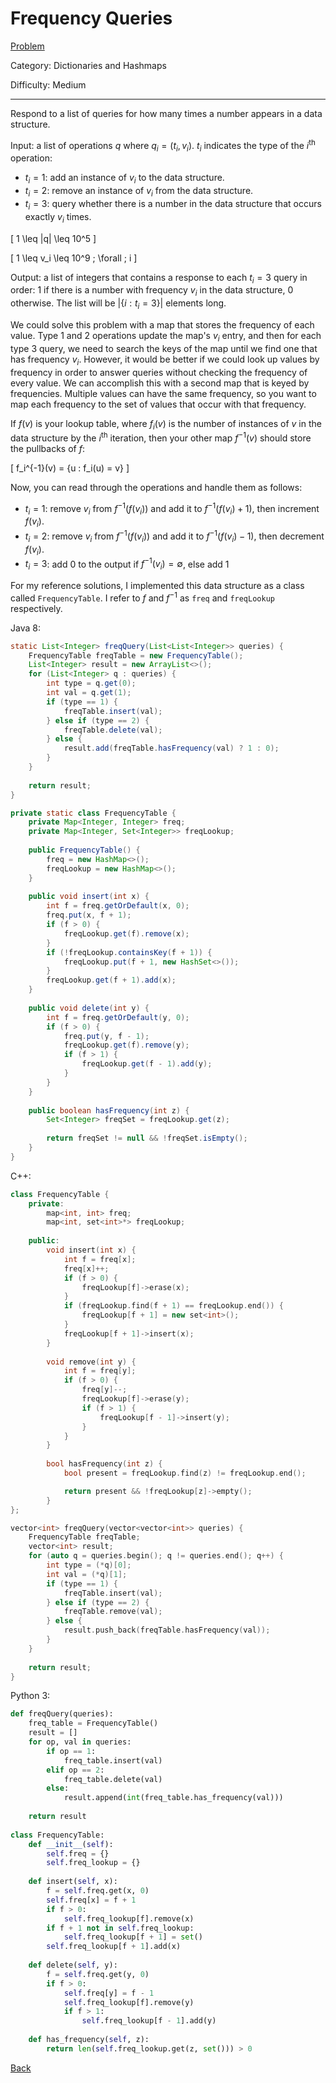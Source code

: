 # Frequency Queries

[Problem](https://www.hackerrank.com/challenges/frequency-queries/problem)

Category: Dictionaries and Hashmaps

Difficulty: Medium

---

Respond to a list of queries for how many times a number appears in a data
structure.

Input: a list of operations $q$ where $q_i = (t_i, v_i)$. $t_i$ indicates the
type of the $i^{\text{th}}$ operation:

- $t_i = 1$: add an instance of $v_i$ to the data structure.
- $t_i = 2$: remove an instance of $v_i$ from the data structure.
- $t_i = 3$: query whether there is a number in the data structure that occurs
exactly $v_i$ times.

\[ 1 \leq |q| \leq 10^5 \]

\[ 1 \leq v_i \leq 10^9 \; \forall \; i \]

Output: a list of integers that contains a response to each $t_i = 3$ query in
order: 1 if there is a number with frequency $v_i$ in the data structure, 0
otherwise. The list will be $|\{i : t_i = 3\}|$ elements long.

We could solve this problem with a map that stores the frequency of each value.
Type 1 and 2 operations update the map's $v_i$ entry, and then for each type 3
query, we need to search the keys of the map until we find one that has
frequency $v_i$. However, it would be better if we could look up values by
frequency in order to answer queries without checking the frequency of every
value. We can accomplish this with a second map that is keyed by frequencies.
Multiple values can have the same frequency, so you want to map each frequency
to the set of values that occur with that frequency.

If $f(v)$ is your lookup table, where $f_i(v)$ is the number of instances of $v$
in the data structure by the $i^{\text{th}}$ iteration, then your other map
$f^{-1}(v)$ should store the pullbacks of $f$:

\[ f_i^{-1}(v) = \{u : f_i(u) = v\} \]

Now, you can read through the operations and handle them as follows:

- $t_i = 1$: remove $v_i$ from $f^{-1}(f(v_i))$ and add it to
$f^{-1}(f(v_i) + 1)$, then increment $f(v_i)$.
- $t_i = 2$: remove $v_i$ from $f^{-1}(f(v_i))$ and add it to
$f^{-1}(f(v_i) - 1)$, then decrement $f(v_i)$.
- $t_i = 3$: add 0 to the output if $f^{-1}(v_i) = \emptyset$, else add 1

For my reference solutions, I implemented this data structure as a class called
```FrequencyTable```. I refer to $f$ and $f^{-1}$ as ```freq``` and
```freqLookup``` respectively.

Java 8:
```java
static List<Integer> freqQuery(List<List<Integer>> queries) {
    FrequencyTable freqTable = new FrequencyTable();
    List<Integer> result = new ArrayList<>();
    for (List<Integer> q : queries) {
        int type = q.get(0);
        int val = q.get(1);
        if (type == 1) {
            freqTable.insert(val);
        } else if (type == 2) {
            freqTable.delete(val);
        } else {
            result.add(freqTable.hasFrequency(val) ? 1 : 0);
        }
    }
    
    return result;
}

private static class FrequencyTable {
    private Map<Integer, Integer> freq;
    private Map<Integer, Set<Integer>> freqLookup;
    
    public FrequencyTable() {
        freq = new HashMap<>();
        freqLookup = new HashMap<>();
    }
    
    public void insert(int x) {
        int f = freq.getOrDefault(x, 0);
        freq.put(x, f + 1);
        if (f > 0) {
            freqLookup.get(f).remove(x);
        }
        if (!freqLookup.containsKey(f + 1)) {
            freqLookup.put(f + 1, new HashSet<>());
        }
        freqLookup.get(f + 1).add(x);
    }
    
    public void delete(int y) {
        int f = freq.getOrDefault(y, 0);
        if (f > 0) {
            freq.put(y, f - 1);
            freqLookup.get(f).remove(y);
            if (f > 1) {
                freqLookup.get(f - 1).add(y);
            }
        }
    }
    
    public boolean hasFrequency(int z) {
        Set<Integer> freqSet = freqLookup.get(z);
        
        return freqSet != null && !freqSet.isEmpty();
    }
}
```

C++:
```cpp
class FrequencyTable {
    private:
        map<int, int> freq;
        map<int, set<int>*> freqLookup;
        
    public:
        void insert(int x) {
            int f = freq[x];
            freq[x]++;
            if (f > 0) {
                freqLookup[f]->erase(x);
            }
            if (freqLookup.find(f + 1) == freqLookup.end()) {
                freqLookup[f + 1] = new set<int>();
            }
            freqLookup[f + 1]->insert(x);
        }
        
        void remove(int y) {
            int f = freq[y];
            if (f > 0) {
                freq[y]--;
                freqLookup[f]->erase(y);
                if (f > 1) {
                    freqLookup[f - 1]->insert(y);
                }
            }
        }
        
        bool hasFrequency(int z) {
            bool present = freqLookup.find(z) != freqLookup.end();

            return present && !freqLookup[z]->empty();
        }
};

vector<int> freqQuery(vector<vector<int>> queries) {
    FrequencyTable freqTable;
    vector<int> result;
    for (auto q = queries.begin(); q != queries.end(); q++) {
        int type = (*q)[0];
        int val = (*q)[1];
        if (type == 1) {
            freqTable.insert(val);
        } else if (type == 2) {
            freqTable.remove(val);
        } else {
            result.push_back(freqTable.hasFrequency(val));
        }
    }
    
    return result;
}
```

Python 3:
```python
def freqQuery(queries):
    freq_table = FrequencyTable()
    result = []
    for op, val in queries:
        if op == 1:
            freq_table.insert(val)
        elif op == 2:
            freq_table.delete(val)
        else:
            result.append(int(freq_table.has_frequency(val)))
            
    return result
    
class FrequencyTable:
    def __init__(self):
        self.freq = {}
        self.freq_lookup = {}
        
    def insert(self, x):
        f = self.freq.get(x, 0)
        self.freq[x] = f + 1
        if f > 0:
            self.freq_lookup[f].remove(x)
        if f + 1 not in self.freq_lookup:
            self.freq_lookup[f + 1] = set()
        self.freq_lookup[f + 1].add(x)
        
    def delete(self, y):
        f = self.freq.get(y, 0)
        if f > 0:
            self.freq[y] = f - 1
            self.freq_lookup[f].remove(y)
            if f > 1:
                self.freq_lookup[f - 1].add(y)
                
    def has_frequency(self, z):
        return len(self.freq_lookup.get(z, set())) > 0
```

[Back](../../hackerrank.md)
